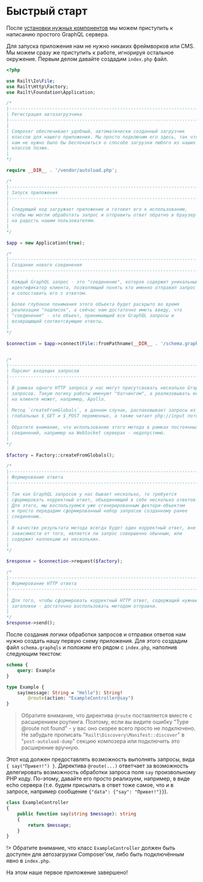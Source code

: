 # Быстрый старт

После [установки нужных компонентов](/introduction/installation) мы можем 
приступить к написанию простого GraphQL сервера.

Для запуска приложения нам не нужно никаких фреймворков или CMS. 
Мы можем сразу же приступить к работе, игнорируя остальное окружение.
Первым делом давайте создадим `index.php` файл.

```php
<?php

use Railt\Io\File;
use Railt\Http\Factory;
use Railt\Foundation\Application;

/*
|--------------------------------------------------------------------------
| Регистрация автозагрузчика
|--------------------------------------------------------------------------
|
| Composer обеспечивает удобный, автоматически созданный загрузчик
| классов для нашего приложения. Мы просто подключим его здесь, так что
| нам не нужно было бы беспокоиться о способе загрузки любого из наших
| классов позже.
|
*/

require __DIR__ . '/vendor/autoload.php';

/*
|--------------------------------------------------------------------------
| Запуск приложения
|--------------------------------------------------------------------------
|
| Следующий код загружает приложение и готовит его к использованию, 
| чтобы мы могли обработать запрос и отправить ответ обратно в браузер 
| на радость нашим пользователям.
|
*/

$app = new Application(true);

/*
|--------------------------------------------------------------------------
| Создание нового соединения
|--------------------------------------------------------------------------
|
| Каждый GraphQL запрос - это "соединение", которое содержит уникальный 
| идентификатор клиента, позволяющий понять кто именно отправил запрос
| и сопоставить его с ответом. 
|
| Более глубокое понимания этого объекта будет раскрыто во время 
| реализации "подписок", а сейчас нам достаточно иметь ввиду, что 
| "соединение" - это объект, принимающий все GraphQL запросы и 
| возвращющий соответсвующие ответы.
|
*/

$connection = $app->connect(File::fromPathname(__DIR__ . '/schema.graphqls'));


/*
|--------------------------------------------------------------------------
| Парсинг входящих запросов
|--------------------------------------------------------------------------
|
| В рамках одного HTTP запроса у нас могут присутсвовать несколько GraphQL 
| запросов. Такую логику работы именуют "батчингом", а реализовывать её 
| на клиенте может, например, Apollo.
|
| Метод `createFromGlobals`, в данном случае, распаковывает запросы из 
| глобальных $_GET и $_POST переменных, а также читает php://input поток. 
|
| Обратите внимание, что использование этого метода в рамках постоянных
| соединений, например на WebSocket серверах - недопустимо.
|
*/

$factory = Factory::createFromGlobals();

/*
|--------------------------------------------------------------------------
| Формирование ответа
|--------------------------------------------------------------------------
|
| Так как GraphQL запросов у нас бывает несколько, то требуется 
| сформировать корректный ответ, объединяющий в себе несколько ответов.
| Для этого, мы воспользуемся уже сгенерированным фектори-объектом
| и просто передадим сформированный набор запросов созданному ранее 
| соединению.
|
| В качестве результата метода всегда будет один корректный ответ, вне 
| зависимости от того, является ли запрос совершенно обычным, или
| содержит коллекцию из нескольких.
|
*/

$response = $connection->request($factory);

/*
|--------------------------------------------------------------------------
| Формирование HTTP ответа
|--------------------------------------------------------------------------
|
| Для того, чтобы сформировать корректный HTTP ответ, содержащий нужные 
| заголовки - достаточно воспользовать методом отправки.
|
*/
$response->send();
```

После создания логики обработки запросов и отправки ответов нам 
нужно создать нашу первую схему приложения. Для этого создадим 
файл `schema.graphqls` и положим его рядом с `index.php`, наполнив 
следующим текстом:

```graphql
schema {
    query: Example
}

type Example {
    say(message: String = "Hello"): String!
        @route(action: "ExampleController@say")
}
```

> Обратите внимание, что директива `@route` поставляется вместе с расширением роутинга.
Поэтому, если вы видите ошибку "Type @route not found" - у вас оно скорее всего просто 
не подключено. Не забудьте прописать "`Railt\Discovery\Manifest::discover`" в 
"`post-autoload-dump`" секцию композера или подключить это расширение вручную.

Этот код должен предоставлять возможность выполнять запросы, вида `{ say("Привет!") }`.
Директива `@route(...)` ответчает за возможность делегировать возможность 
обработки запроса поля `say` произвольному PHP коду. По-этому, давайте его просто 
реализуем, например, в виде echo сервера (т.е. будем присылать в ответ тоже 
самое, что и в запросе, например сообщение `{"data": {"say": "Привет!"}}`).

```php
class ExampleController
{
    public function say(string $message): string
    {
        return $message;
    }
}
```

!> Обратите внимание, что класс `ExampleController` должен быть 
доступен для автозагрузки Composer'ом, либо быть подключённым явно в `index.php`.

На этом наше первое приложение завершено!

